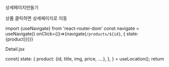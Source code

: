 상세페이지만들기

상품 클릭하면 상세페이지로 이동

import {useNavigate} from 'react-router-dom'
const navigate = useNavigate()
onClick={()=>{navigate(`/products/${id}`, { state: {product}})}}


Detail.jsx

const{ 
  state: {
    product: {id, title, img, price, ....},
  },
} = useLocation();
return
  <section>
  </section>